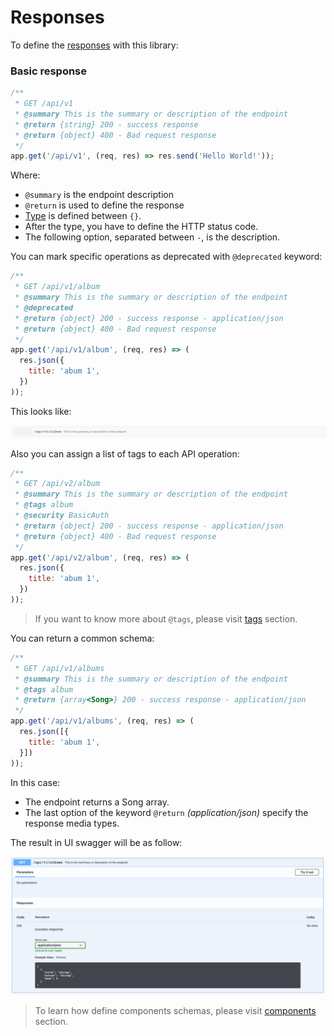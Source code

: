 # Responses
To define the [responses](https://swagger.io/docs/specification/describing-responses/) with this library:

### Basic response
```javascript
/**
 * GET /api/v1
 * @summary This is the summary or description of the endpoint
 * @return {string} 200 - success response
 * @return {object} 400 - Bad request response
 */
app.get('/api/v1', (req, res) => res.send('Hello World!'));
```
Where:
- `@summary` is the endpoint description
- `@return` is used to define the response
- [Type](https://swagger.io/specification/#data-types) is defined between `{}`.
- After the type, you have to define the HTTP status code.
- The following option, separated between ` - `, is the description.

You can mark specific operations as deprecated with `@deprecated` keyword:
```javascript
/**
 * GET /api/v1/album
 * @summary This is the summary or description of the endpoint
 * @deprecated
 * @return {object} 200 - success response - application/json
 * @return {object} 400 - Bad request response
 */
app.get('/api/v1/album', (req, res) => (
  res.json({
    title: 'abum 1',
  })
));
```
This looks like:

<img src="./assets/deprecated.png"/>

Also you can assign a list of tags to each API operation:
```javascript
/**
 * GET /api/v2/album
 * @summary This is the summary or description of the endpoint
 * @tags album
 * @security BasicAuth
 * @return {object} 200 - success response - application/json
 * @return {object} 400 - Bad request response
 */
app.get('/api/v2/album', (req, res) => (
  res.json({
    title: 'abum 1',
  })
));
```
> If you want to know more about `@tags`, please visit [tags](tags.md) section.

You can return a common schema:
```javascript
/**
 * GET /api/v1/albums
 * @summary This is the summary or description of the endpoint
 * @tags album
 * @return {array<Song>} 200 - success response - application/json
 */
app.get('/api/v1/albums', (req, res) => (
  res.json([{
    title: 'abum 1',
  }])
));
```
In this case:
- The endpoint returns a Song array.
- The last option of the keyword `@return` *(application/json)* specify the response media types.

The result in UI swagger will be as follow:

<img src="./assets/response-component.png"/>

> To learn how define components schemas, please visit [components](components.md) section.

